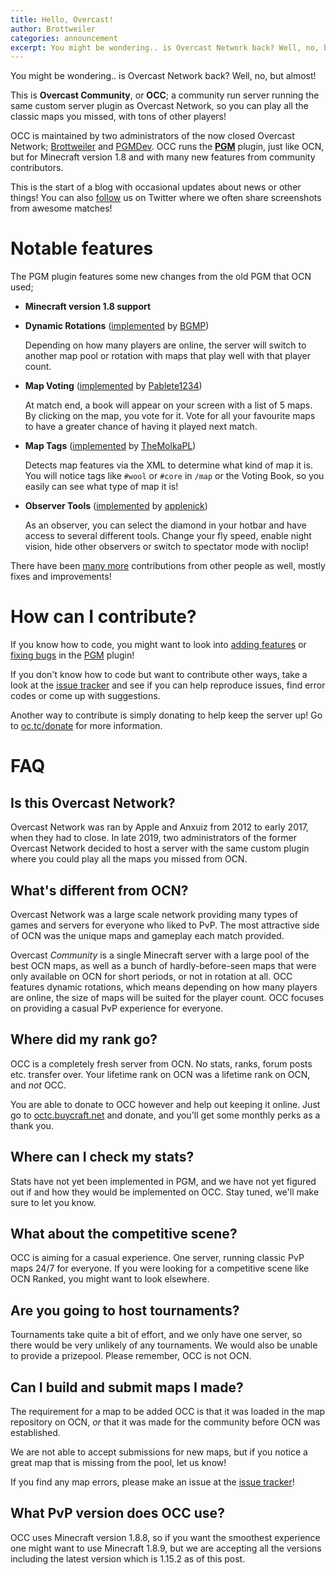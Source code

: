 ```yaml
---
title: Hello, Overcast!
author: Brottweiler
categories: announcement
excerpt: You might be wondering.. is Overcast Network back? Well, no, but almost!
---
```


You might be wondering.. is Overcast Network back? Well, no, but almost!

This is **Overcast Community**, or **OCC**; a community run server running the same custom server plugin as Overcast Network, so you can play all the classic maps you missed, with tons of other players!

OCC is maintained by two administrators of the now closed Overcast Network; [Brottweiler](https://github.com/Brottweiler) and [PGMDev](https://github.com/PGMDev). OCC runs the **[PGM](https://github.com/PGMDev/PGM)** plugin, just like OCN, but for Minecraft version 1.8 and with many new features from community contributors.

This is the start of a blog with occasional updates about news or other things! You can also [follow](https://twitter.com/OvercastPGM) us on Twitter where we often share screenshots from awesome matches!

# Notable features

The PGM plugin features some new changes from the old PGM that OCN used;

- **Minecraft version 1.8 support**
- **Dynamic Rotations** ([implemented](https://github.com/PGMDev/PGM/pull/114) by [BGMP](https://github.com/BGMP))

  Depending on how many players are online, the server will switch to another map pool or rotation with maps that play well with that player count.
- **Map Voting** ([implemented](https://github.com/PGMDev/PGM/pull/143) by [Pablete1234](https://github.com/Pablete1234))

  At match end, a book will appear on your screen with a list of 5 maps. By clicking on the map, you vote for it. Vote for all your favourite maps to have a greater chance of having it played next match.
- **Map Tags** ([implemented](https://github.com/PGMDev/PGM/pull/172) by [TheMolkaPL](https://github.com/TheMolkaPL))

  Detects map features via the XML to determine what kind of map it is. You will notice tags like `#wool` or `#core` in `/map` or the Voting Book, so you easily can see what type of map it is!
- **Observer Tools** ([implemented](https://github.com/PGMDev/PGM/pull/260) by [applenick](https://github.com/applenick))

  As an observer, you can select the diamond in your hotbar and have access to several different tools. Change your fly speed, enable night vision, hide other observers or switch to spectator mode with noclip! 

There have been [many more](https://github.com/PGMDev/PGM/graphs/contributors) contributions from other people as well, mostly fixes and improvements!

# How can I contribute?

If you know how to code, you might want to look into [adding features](https://github.com/PGMDev/PGM/issues?q=is%3Aopen+is%3Aissue+label%3Afeature) or [fixing bugs](https://github.com/PGMDev/PGM/issues?q=is%3Aopen+is%3Aissue+label%3Abug) in the [PGM](https://github.com/PGMDev/PGM) plugin!

If you don't know how to code but want to contribute other ways, take a look at the [issue tracker](https://github.com/PGMDev/PGM/issues) and see if you can help reproduce issues, find error codes or come up with suggestions.

Another way to contribute is simply donating to help keep the server up! Go to [oc.tc/donate](https://oc.tc/donate) for more information.

# FAQ

## Is this Overcast Network?

Overcast Network was ran by Apple and Anxuiz from 2012 to early 2017, when they had to close. In late 2019, two administrators of the former Overcast Network decided to host a server with the same custom plugin where you could play all the maps you missed from OCN.

## What's different from OCN?

Overcast Network was a large scale network providing many types of games and servers for everyone who liked to PvP. The most attractive side of OCN was the unique maps and gameplay each match provided.

Overcast *Community* is a single Minecraft server with a large pool of the best OCN maps, as well as a bunch of hardly-before-seen maps that were only available on OCN for short periods, or not in rotation at all. OCC features dynamic rotations, which means depending on how many players are online, the size of maps will be suited for the player count. OCC focuses on providing a casual PvP experience for everyone.

## Where did my rank go?

OCC is a completely fresh server from OCN. No stats, ranks, forum posts etc. transfer over. Your lifetime rank on OCN was a lifetime rank on OCN, and *not* OCC.

You are able to donate to OCC however and help out keeping it online. Just go to [octc.buycraft.net](https://octc.buycraft.net/) and donate, and you'll get some monthly perks as a thank you.

## Where can I check my stats?

Stats have not yet been implemented in PGM, and we have not yet figured out if and how they would be implemented on OCC. Stay tuned, we'll make sure to let you know.

## What about the competitive scene?

OCC is aiming for a casual experience. One server, running classic PvP maps 24/7 for everyone. If you were looking for a competitive scene like OCN Ranked, you might want to look elsewhere.

## Are you going to host tournaments?

Tournaments take quite a bit of effort, and we only have one server, so there would be very unlikely of any tournaments. We would also be unable to provide a prizepool. Please remember, OCC is not OCN.

## Can I build and submit maps I made?

The requirement for a map to be added OCC is that it was loaded in the map repository on OCN, *or* that it was made for the community before OCN was established.

We are not able to accept submissions for new maps, but if you notice a great map that is missing from the pool, let us know!

If you find any map errors, please make an issue at the [issue tracker](https://github.com/OvercastCommunity/maps/issues)!

## What PvP version does OCC use?

OCC uses Minecraft version 1.8.8, so if you want the smoothest experience one might want to use Minecraft 1.8.9, but we are accepting all the versions including the latest version which is 1.15.2 as of this post.
